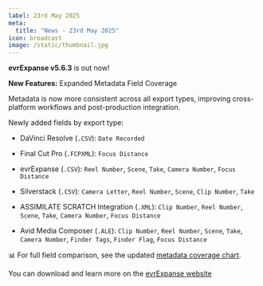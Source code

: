 ```yaml
---
label: 23rd May 2025
meta:
  title: "News - 23rd May 2025"
icon: broadcast
image: /static/thumbnail.jpg
---
```


**evrExpanse v5.6.3** is out now!

**New Features:**
Expanded Metadata Field Coverage

Metadata is now more consistent across all export types, improving cross-platform workflows and post-production integration.

Newly added fields by export type:

- DaVinci Resolve (`.CSV`): `Date Recorded`

- Final Cut Pro (`.FCPXML`): `Focus Distance`

- evrExpanse (`.CSV`): `Reel Number`, `Scene`, `Take`, `Camera Number`, `Focus Distance`

- Silverstack (`.CSV`): `Camera Letter`, `Reel Number`, `Scene`, `Clip Number`, `Take`

- ASSIMILATE SCRATCH Integration (`.XML`): `Clip Number`, `Reel Number`, `Scene`, `Take`, `Camera Number`, `Focus Distance`

- Avid Media Composer (`.ALE`): `Clip Number`, `Reel Number`, `Scene`, `Take`, `Camera Number`, `Finder Tags`, `Finder Flag`, `Focus Distance`

📊 For full field comparison, see the updated [metadata coverage chart](https://www.evrapp.cloud/camera-compatibility#metadata-fields-by-export).

You can download and learn more on the [evrExpanse website](https://www.evrapp.cloud/evrexpanse)
